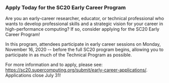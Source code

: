 ### Apply Today for the SC20 Early Career Program

Are you an early-career researcher, educator, or technical professional who
wants to develop professional skills and a strategic vision for your career in
high-performance computing? If so, consider applying for the SC20 Early Career
Program!

In this program, attendees participate in early career sessions on Monday,
November 16, 2020 -- before the full SC20 program begins, allowing you to
participate in as much of the Technical Program as possible.

For more information and to apply, please see: <https://sc20.supercomputing.org/submit/early-career-applications/>.
Applications close July 31!
